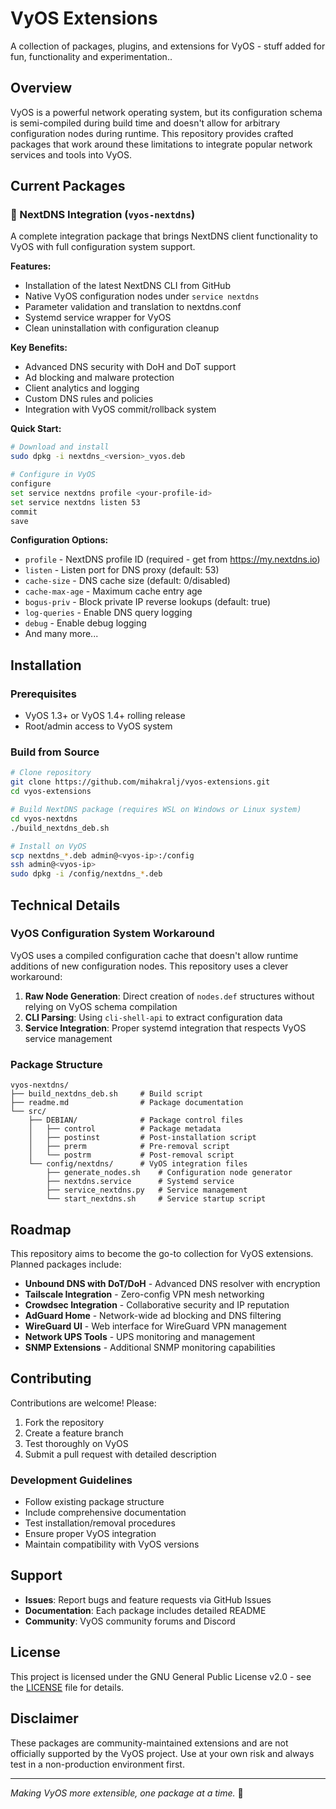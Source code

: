 # VyOS Extensions

A collection of packages, plugins, and extensions for VyOS - stuff added for fun, functionality and experimentation..

## Overview

VyOS is a powerful network operating system, but its configuration schema is semi-compiled during build time and doesn't allow for arbitrary configuration nodes during runtime. This repository provides crafted packages that work around these limitations to integrate popular network services and tools into VyOS.

## Current Packages

### 🚀 NextDNS Integration (`vyos-nextdns`)

A complete integration package that brings NextDNS client functionality to VyOS with full configuration system support.

**Features:**
- Installation of the latest NextDNS CLI from GitHub
- Native VyOS configuration nodes under `service nextdns`
- Parameter validation and translation to nextdns.conf
- Systemd service wrapper for VyOS
- Clean uninstallation with configuration cleanup

**Key Benefits:**
- Advanced DNS security with DoH and DoT support
- Ad blocking and malware protection
- Client analytics and logging
- Custom DNS rules and policies
- Integration with VyOS commit/rollback system

**Quick Start:**
```bash
# Download and install
sudo dpkg -i nextdns_<version>_vyos.deb

# Configure in VyOS
configure
set service nextdns profile <your-profile-id>
set service nextdns listen 53
commit
save
```

**Configuration Options:**
- `profile` - NextDNS profile ID (required - get from https://my.nextdns.io)
- `listen` - Listen port for DNS proxy (default: 53)
- `cache-size` - DNS cache size (default: 0/disabled)
- `cache-max-age` - Maximum cache entry age
- `bogus-priv` - Block private IP reverse lookups (default: true)
- `log-queries` - Enable DNS query logging
- `debug` - Enable debug logging
- And many more...

## Installation

### Prerequisites
- VyOS 1.3+ or VyOS 1.4+ rolling release
- Root/admin access to VyOS system

### Build from Source
```bash
# Clone repository
git clone https://github.com/mihakralj/vyos-extensions.git
cd vyos-extensions

# Build NextDNS package (requires WSL on Windows or Linux system)
cd vyos-nextdns
./build_nextdns_deb.sh

# Install on VyOS
scp nextdns_*.deb admin@<vyos-ip>:/config
ssh admin@<vyos-ip>
sudo dpkg -i /config/nextdns_*.deb
```

## Technical Details

### VyOS Configuration System Workaround

VyOS uses a compiled configuration cache that doesn't allow runtime additions of new configuration nodes. This repository uses a clever workaround:

1. **Raw Node Generation**: Direct creation of `nodes.def` structures without relying on VyOS schema compilation
2. **CLI Parsing**: Using `cli-shell-api` to extract configuration data
3. **Service Integration**: Proper systemd integration that respects VyOS service management

### Package Structure
```
vyos-nextdns/
├── build_nextdns_deb.sh     # Build script
├── readme.md                # Package documentation
└── src/
    ├── DEBIAN/              # Package control files
    │   ├── control          # Package metadata
    │   ├── postinst         # Post-installation script
    │   ├── prerm            # Pre-removal script
    │   └── postrm           # Post-removal script
    └── config/nextdns/      # VyOS integration files
        ├── generate_nodes.sh    # Configuration node generator
        ├── nextdns.service      # Systemd service
        ├── service_nextdns.py   # Service management
        └── start_nextdns.sh     # Service startup script
```

## Roadmap

This repository aims to become the go-to collection for VyOS extensions. Planned packages include:

- **Unbound DNS with DoT/DoH** - Advanced DNS resolver with encryption
- **Tailscale Integration** - Zero-config VPN mesh networking  
- **Crowdsec Integration** - Collaborative security and IP reputation
- **AdGuard Home** - Network-wide ad blocking and DNS filtering
- **WireGuard UI** - Web interface for WireGuard VPN management
- **Network UPS Tools** - UPS monitoring and management
- **SNMP Extensions** - Additional SNMP monitoring capabilities

## Contributing

Contributions are welcome! Please:

1. Fork the repository
2. Create a feature branch
3. Test thoroughly on VyOS
4. Submit a pull request with detailed description

### Development Guidelines
- Follow existing package structure
- Include comprehensive documentation
- Test installation/removal procedures
- Ensure proper VyOS integration
- Maintain compatibility with VyOS versions

## Support

- **Issues**: Report bugs and feature requests via GitHub Issues
- **Documentation**: Each package includes detailed README
- **Community**: VyOS community forums and Discord

## License

This project is licensed under the GNU General Public License v2.0 - see the [LICENSE](LICENSE) file for details.

## Disclaimer

These packages are community-maintained extensions and are not officially supported by the VyOS project. Use at your own risk and always test in a non-production environment first.

---

*Making VyOS more extensible, one package at a time.* 🚀
